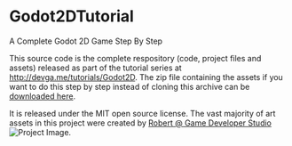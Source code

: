 # Godot2DTutorial
A Complete Godot 2D Game Step By Step

This source code is the complete respository (code, project files and assets) released as part of the tutorial series at http://devga.me/tutorials/Godot2D.  The zip file containing the assets if you want to do this step by step instead of cloning this archive can be [downloaded here](https://github.com/serapth/Godot2DTutorial/raw/master/assets.zip).

It is released under the MIT open source license. The vast majority of art assets in this project were created by [Robert @ Game Developer Studio](https://www.gamedeveloperstudio.com/)
![Project Image](https://pbs.twimg.com/media/Dxx-tCPUYAABhSk.jpg).  
